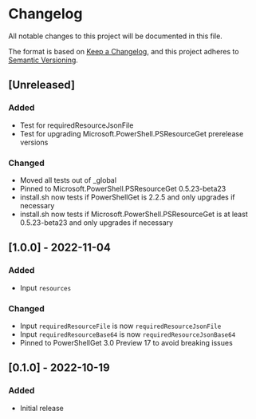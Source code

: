 # Changelog
All notable changes to this project will be documented in this file.

The format is based on [Keep a Changelog](https://keepachangelog.com/en/1.0.0/),
and this project adheres to [Semantic Versioning](https://semver.org/spec/v2.0.0.html).

## [Unreleased]
### Added
- Test for requiredResourceJsonFile
- Test for upgrading Microsoft.PowerShell.PSResourceGet prerelease versions

### Changed
- Moved all tests out of _global
- Pinned to Microsoft.PowerShell.PSResourceGet 0.5.23-beta23
- install.sh now tests if PowerShellGet is 2.2.5 and only upgrades if necessary
- install.sh now tests if Microsoft.PowerShell.PSResourceGet is at least 0.5.23-beta23 and only upgrades if necessary

## [1.0.0] - 2022-11-04
### Added
- Input `resources`

### Changed
- Input `requiredResourceFile` is now `requiredResourceJsonFile`
- Input `requiredResourceBase64` is now `requiredResourceJsonBase64`
- Pinned to PowerShellGet 3.0 Preview 17 to avoid breaking issues

## [0.1.0] - 2022-10-19
### Added
- Initial release
